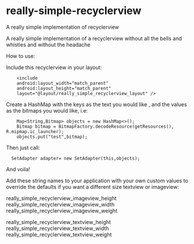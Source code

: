 # really-simple-recyclerview
A really simple implementation of recyclerview

A really simple implementation of a recyclerview without all the bells and whistles and without the headache

How to use:
        
Include this recyclerview in your layout:

        <include
        android:layout_width="match_parent"
        android:layout_height="match_parent"
        layout="@layout/really_simple_recyclerview_layout" />
        
Create a HashMap with the keys as the text you would like , and the values as the bitmaps you would like, i.e:
        
        Map<String,Bitmap> objects = new HashMap<>();
        Bitmap bitmap = BitmapFactory.decodeResource(getResources(), R.mipmap.ic_launcher);
        objects.put("test",bitmap);

Then just call: 

      SetAdapter adapter= new SetAdapter(this,objects);
      
And voila!



Add these string names to your application with your own custom values to override the defaults 
if you want a different size textview or imageview:


  really_simple_recyclerview_imageview_height </br>
  really_simple_recyclerview_imageview_width</br>
  really_simple_recyclerview_imageview_weight</br>

  really_simple_recyclerview_textview_height</br>
  really_simple_recyclerview_textview_width</br>
  really_simple_recyclerview_textview_weight</br>
